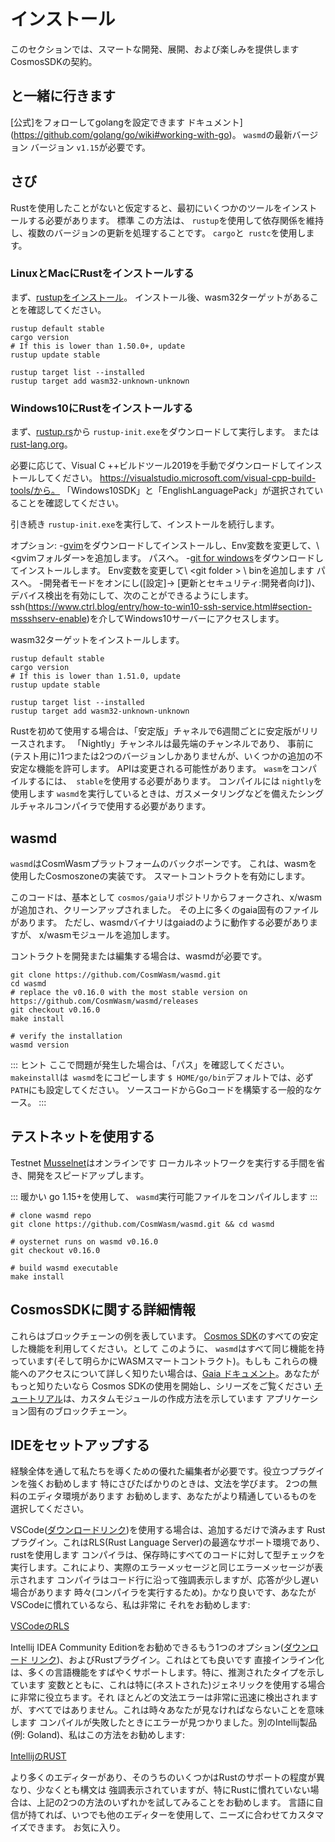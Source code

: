 # インストール

このセクションでは、スマートな開発、展開、および楽しみを提供します
CosmosSDKの契約。

## と一緒に行きます

[公式]をフォローしてgolangを設定できます
ドキュメント](https://github.com/golang/go/wiki#working-with-go)。 `wasmd`の最新バージョン
バージョン `v1.15`が必要です。

## さび

Rustを使用したことがないと仮定すると、最初にいくつかのツールをインストールする必要があります。 標準
この方法は、 `rustup`を使用して依存関係を維持し、複数のバージョンの更新を処理することです。
`cargo`と` rustc`を使用します。

### LinuxとMacにRustをインストールする

まず、[rustupをインストール](https://rustup.rs/)。 インストール後、wasm32ターゲットがあることを確認してください。

```shell
rustup default stable
cargo version
# If this is lower than 1.50.0+, update
rustup update stable

rustup target list --installed
rustup target add wasm32-unknown-unknown
```

### Windows10にRustをインストールする

まず、[rustup.rs](https://rustup.rs/)から `rustup-init.exe`をダウンロードして実行します。
または[rust-lang.org](https://www.rust-lang.org/tools/install)。

必要に応じて、Visual C ++ビルドツール2019を手動でダウンロードしてインストールしてください。
https://visualstudio.microsoft.com/visual-cpp-build-tools/から。
「Windows10SDK」と「EnglishLanguagePack」が選択されていることを確認してください。

引き続き `rustup-init.exe`を実行して、インストールを続行します。

オプション:
-[gvim](https://www.vim.org/download.php#pc)をダウンロードしてインストールし、Env変数を変更して、\ <gvimフォルダー\>を追加します。
パスへ。
-[git for windows](https://git-scm.com/download/win)をダウンロードしてインストールします。 Env変数を変更して\ <git folder \> \ binを追加します
パスへ。
-開発者モードをオンにし([設定]-> [更新とセキュリティ:開発者向け])、デバイス検出を有効にして、次のことができるようにします。
ssh(https://www.ctrl.blog/entry/how-to-win10-ssh-service.html#section-mssshserv-enable)を介してWindows10サーバーにアクセスします。

wasm32ターゲットをインストールします。
```shell
rustup default stable
cargo version
# If this is lower than 1.51.0, update
rustup update stable

rustup target list --installed
rustup target add wasm32-unknown-unknown
```

Rustを初めて使用する場合は、「安定版」チャネルで6週間ごとに安定版がリリースされます。
   「Nightly」チャンネルは最先端のチャンネルであり、
事前に(テスト用に)1つまたは2つのバージョンしかありませんが、いくつかの追加の不安定な機能を許可します。
APIは変更される可能性があります。 `wasm`をコンパイルするには、` stable`を使用する必要があります。 コンパイルには `nightly`を使用します
`wasmd`を実行しているときは、ガスメータリングなどを備えたシングルチャネルコンパイラで使用する必要があります。

## wasmd

`wasmd`はCosmWasmプラットフォームのバックボーンです。 これは、wasmを使用したCosmoszoneの実装です。
スマートコントラクトを有効にします。

このコードは、基本として `cosmos/gaia`リポジトリからフォークされ、x/wasmが追加され、クリーンアップされました。
その上に多くのgaia固有のファイルがあります。 ただし、wasmdバイナリはgaiadのように動作する必要がありますが、
x/wasmモジュールを追加します。

コントラクトを開発または編集する場合は、wasmdが必要です。

```shell
git clone https://github.com/CosmWasm/wasmd.git
cd wasmd
# replace the v0.16.0 with the most stable version on https://github.com/CosmWasm/wasmd/releases
git checkout v0.16.0
make install

# verify the installation
wasmd version
```

::: ヒント
ここで問題が発生した場合は、「パス」を確認してください。 `makeinstall`は` wasmd`をにコピーします
`$ HOME/go/bin`デフォルトでは、必ず` PATH`にも設定してください。
ソースコードからGoコードを構築する一般的なケース。
:::

## テストネットを使用する

Testnet [Musselnet](https://github.com/CosmWasm/testnets/tree/master/musselnet)はオンラインです
ローカルネットワークを実行する手間を省き、開発をスピードアップします。

::: 暖かい
go 1.15+を使用して、 `wasmd`実行可能ファイルをコンパイルします
:::

```shell
# clone wasmd repo
git clone https://github.com/CosmWasm/wasmd.git && cd wasmd

# oysternet runs on wasmd v0.16.0
git checkout v0.16.0

# build wasmd executable
make install
```

## CosmosSDKに関する詳細情報

これらはブロックチェーンの例を表しています。
[Cosmos SDK](https://github.com/cosmos/cosmos-sdk)のすべての安定した機能を利用してください。として
このように、 `wasmd`はすべて同じ機能を持っています(そして明らかにWASMスマートコントラクト)。もしも
これらの機能へのアクセスについて詳しく知りたい場合は、[Gaia
ドキュメント](https://github.com/cosmos/gaia/tree/main/docs/gaia-tutorials)。あなたがもっと知りたいなら
Cosmos SDKの使用を開始し、シリーズをご覧ください
[チュートリアル](https://tutorials.cosmos.network/)は、カスタムモジュールの作成方法を示しています
アプリケーション固有のブロックチェーン。

## IDEをセットアップする

経験全体を通して私たちを導くための優れた編集者が必要です。役立つプラグインを強くお勧めします
特にさびたばかりのときは、文法を学びます。 2つの無料のエディタ環境があります
お勧めします、あなたがより精通しているものを選択してください。

VSCode([ダウンロードリンク](https://code.visualstudio.com/download))を使用する場合は、追加するだけで済みます
Rustプラグイン。これはRLS(Rust Language Server)の最適なサポート環境であり、rustを使用します
コンパイラは、保存時にすべてのコードに対して型チェックを実行します。これにより、実際のエラーメッセージと同じエラーメッセージが表示されます
コンパイラはコード行に沿って強調表示しますが、応答が少し遅い場合があります
時々(コンパイラを実行するため)。かなり良いです、あなたがVSCodeに慣れているなら、私は非常に
それをお勧めします:

[VSCodeのRLS](https://marketplace.visualstudio.com/items?itemName=rust-lang.rust)

Intellij IDEA Community Editionをお勧めできるもう1つのオプション([ダウンロード
リンク](https://www.jetbrains.com/idea/download/))、およびRustプラグイン。これはとても良いです
直接インライン化は、多くの言語機能をすばやくサポートします。特に、推測されたタイプを示しています
変数とともに、これは特に(ネストされた)ジェネリックを使用する場合に非常に役立ちます。それ
ほとんどの文法エラーは非常に迅速に検出されますが、すべてではありません。これは時々あなたが見なければならないことを意味します
コンパイルが失敗したときにエラーが見つかりました。別のIntellij製品(例:
Goland)、私はこの方法をお勧めします:

[IntellijのRUST](https://intellij-rust.github.io/)

より多くのエディターがあり、そのうちのいくつかはRustのサポートの程度が異なり、少なくとも構文は
強調表示されていますが、特にRustに慣れていない場合は、上記の2つの方法のいずれかを試してみることをお勧めします。
言語に自信が持てれば、いつでも他のエディターを使用して、ニーズに合わせてカスタマイズできます。
お気に入り。
